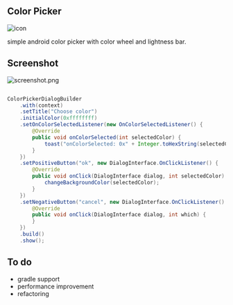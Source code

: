 Color Picker
-------------

![icon](https://github.com/QuadFlask/colorpicker/blob/master/app/src/main/res/drawable-xxxhdpi/ic_launcher.png)

simple android color picker with color wheel and lightness bar.


## Screenshot

![screenshot.png](https://github.com/QuadFlask/colorpicker/blob/master/screenshot/screenshot.png)

```java

ColorPickerDialogBuilder
	.with(context)
	.setTitle("Choose color")
	.initialColor(0xffffffff)
	.setOnColorSelectedListener(new OnColorSelectedListener() {
		@Override
		public void onColorSelected(int selectedColor) {
			toast("onColorSelected: 0x" + Integer.toHexString(selectedColor));
		}
	})
	.setPositiveButton("ok", new DialogInterface.OnClickListener() {
		@Override
		public void onClick(DialogInterface dialog, int selectedColor) {
			changeBackgroundColor(selectedColor);
		}
	})
	.setNegativeButton("cancel", new DialogInterface.OnClickListener() {
		@Override
		public void onClick(DialogInterface dialog, int which) {
		}
	})
	.build()
	.show();

```

## To do

* gradle support
* performance improvement
* refactoring
